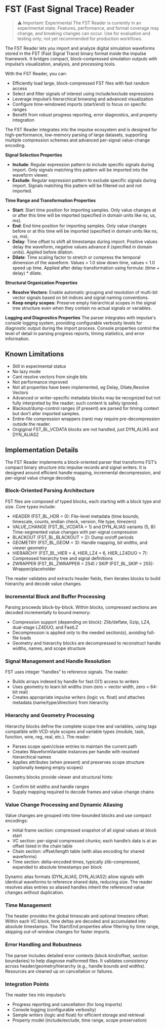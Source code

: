 # FST (Fast Signal Trace) Reader

> ⚠️ Important: Experimental
> The FST Reader is currently in an experimental state. Features, performance, and format coverage may change, and breaking changes can occur. Use for evaluation and testing only; not yet recommended for production workflows.

The FST Reader lets you import and analyze digital simulation waveforms stored in the FST (Fast Signal Trace) binary format inside the impulse framework. It bridges compact, block-compressed simulation outputs with impulse’s visualization, analysis, and processing tools.

With the FST Reader, you can:
- Efficiently load large, block-compressed FST files with fast random access
- Select and filter signals of interest using include/exclude expressions
- Leverage impulse’s hierarchical browsing and advanced visualization
- Configure time-windowed imports (start/end) to focus on specific ranges
- Benefit from robust progress reporting, error diagnostics, and property integration

The FST Reader integrates into the impulse ecosystem and is designed for high-performance, low-memory parsing of large datasets, supporting multiple compression schemes and advanced per-signal value-change encoding.

**Signal Selection Properties**
- **Include**: Regular expression pattern to include specific signals during import. Only signals matching this pattern will be imported into the waveform viewer.
- **Exclude**: Regular expression pattern to exclude specific signals during import. Signals matching this pattern will be filtered out and not imported.

**Time Range and Transformation Properties**
- **Start**: Start time position for importing samples. Only value changes at or after this time will be imported (specified in domain units like ns, us, ms).
- **End**: End time position for importing samples. Only value changes before or at this time will be imported (specified in domain units like ns, us, ms).
- **Delay**: Time offset to shift all timestamps during import. Positive values delay the waveform, negative values advance it (specified in domain units). Applied before dilation.
- **Dilate**: Time scaling factor to stretch or compress the temporal dimension of the waveform. Values > 1.0 slow down time, values < 1.0 speed up time. Applied after delay transformation using formula: (time + delay) * dilate.

**Structural Organization Properties**
- **Resolve Vectors**: Enable automatic grouping and resolution of multi-bit vector signals based on bit indices and signal naming conventions.
- **Keep empty scopes**: Preserve empty hierarchical scopes in the signal tree structure even when they contain no actual signals or variables.

**Logging and Diagnostics Properties**
The parser integrates with impulse's console logging system, providing configurable verbosity levels for diagnostic output during the import process. Console properties control the level of detail in parsing progress reports, timing statistics, and error information.

## Known Limitations

- Still in experimental status
- No lazy mode
- Cant resolve vectors from single bits
- Not performance improved
- Not all properties have been implemented, eg Delay, Dilate,Resolve Vectors
- Advanced or writer-specific metadata blocks may be recognized but not fully interpreted by the reader; such content is safely ignored.
- Blackout/dump-control ranges (if present) are parsed for timing context but don’t alter imported samples.
- Entire-file compression wrappers (rare) may require pre-decompression outside the reader.
- Origiginal FST_BL_VCDATA blocks are not handled, just DYN_ALIAS and DYN_ALIAS2

## Implementation Details

The FST Reader implements a block-oriented parser that transforms FST’s compact binary structure into impulse records and signal writers. It is designed around efficient handle mapping, incremental decompression, and per-signal value change decoding.

### Block-Oriented Parsing Architecture

FST files are composed of typed blocks, each starting with a block type and size. Core types include:
- HEADER (FST_BL_HDR = 0): File-level metadata (time bounds, timescale, counts, endian check, version, file type, timezero)
- VALUE_CHANGE (FST_BL_VCDATA = 1) and DYN_ALIAS variants (5, 8): Time-segmented value changes with per-signal compression
- BLACKOUT (FST_BL_BLACKOUT = 2): Dump on/off periods
- GEOMETRY (FST_BL_GEOM = 3): Handle mapping, bit widths, and viewer geometry
- HIERARCHY (FST_BL_HIER = 4, HIER_LZ4 = 6, HIER_LZ4DUO = 7): Compressed hierarchy tree and signal definitions
- ZWRAPPER (FST_BL_ZWRAPPER = 254) / SKIP (FST_BL_SKIP = 255): Wrapper/placeholder

The reader validates and extracts header fields, then iterates blocks to build hierarchy and decode value changes.

### Incremental Block and Buffer Processing

Parsing proceeds block-by-block. Within blocks, compressed sections are decoded incrementally to bound memory:
- Compression support (depending on block): Zlib/deflate, Gzip, LZ4, dual-stage LZ4DUO, and FastLZ
- Decompression is applied only to the needed section(s), avoiding full-file loads
- Geometry and hierarchy blocks are decompressed to reconstruct handle widths, names, and scope structure

### Signal Management and Handle Resolution

FST uses integer “handles” to reference signals. The reader:
- Builds arrays indexed by handle for fast O(1) access to writers
- Uses geometry to learn bit widths (non-zero = vector width, zero = 64-bit real)
- Creates appropriate impulse writers (logic vs. float) and attaches metadata (name/type/direction) from hierarchy

### Hierarchy and Geometry Processing

Hierarchy blocks define the complete scope tree and variables, using tags compatible with VCD-style scopes and variable types (module, task, function, wire, reg, real, etc.). The reader:
- Parses scope open/close entries to maintain the current path
- Creates WaveformVariable instances per handle with resolved hierarchical names
- Applies attributes (when present) and preserves scope structure (optionally keeping empty scopes)

Geometry blocks provide viewer and structural hints:
- Confirm bit widths and handle ranges
- Supply mapping required to decode frames and value-change chains

### Value Change Processing and Dynamic Aliasing

Value changes are grouped into time-bounded blocks and use compact encodings:
- Initial frame section: compressed snapshot of all signal values at block start
- VC section: per-signal compressed chunks; each handle’s data is at an offset listed in the chain table
- Chain section: offset/length table (with alias encoding for shared waveforms)
- Time section: delta-encoded times, typically zlib-compressed, expanded to absolute timestamps per block

Dynamic alias formats (DYN_ALIAS, DYN_ALIAS2) allow signals with identical waveforms to reference shared data, reducing size. The reader resolves alias entries so aliased handles inherit the referenced value changes without duplication.

### Time Management

The header provides the global timescale and optional timezero offset. Within each VC block, time deltas are decoded and accumulated into absolute timestamps. The Start/End properties allow filtering by time range, skipping out-of-window changes for faster imports.

### Error Handling and Robustness

The parser includes detailed error contexts (block kind/offset, section boundaries) to help diagnose malformed files. It validates consistency across header/geometry/hierarchy (e.g., handle bounds and widths). Resources are cleaned up on cancellation or failures.

### Integration Points

The reader ties into impulse’s:
- Progress reporting and cancellation (for long imports)
- Console logging (configurable verbosity)
- Sample writers (logic and float) for efficient storage and retrieval
- Property model (include/exclude, time range, scope preservation)

